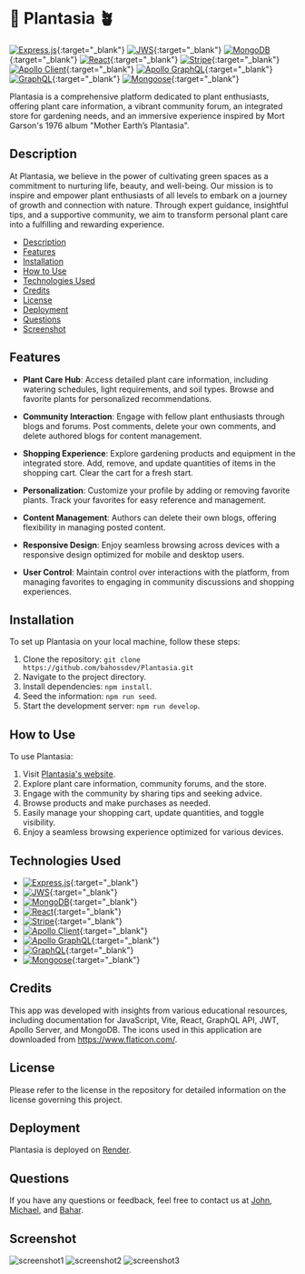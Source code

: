 # 🌱 Plantasia 🪴
[![Express.js](https://img.shields.io/badge/Express.js-000000?style=for-the-badge&logo=express&logoColor=white)](https://expressjs.com/){:target="_blank"}
[![JWS](https://img.shields.io/badge/JWS-000000?style=for-the-badge&logo=json-web-tokens&logoColor=white)](https://jwt.io/){:target="_blank"}
[![MongoDB](https://img.shields.io/badge/MongoDB-4EA94B?style=for-the-badge&logo=mongodb&logoColor=white)](https://www.mongodb.com/){:target="_blank"}
[![React](https://img.shields.io/badge/React-61DAFB?style=for-the-badge&logo=react&logoColor=white)](https://reactjs.org/){:target="_blank"}
[![Stripe](https://img.shields.io/badge/Stripe-008CDD?style=for-the-badge&logo=stripe&logoColor=white)](https://stripe.com/){:target="_blank"}
[![Apollo Client](https://img.shields.io/badge/Apollo_Client-311C87?style=for-the-badge&logo=apollo&logoColor=white)](https://www.apollographql.com/docs/react/){:target="_blank"}
[![Apollo GraphQL](https://img.shields.io/badge/Apollo_Server-8B89CC?style=for-the-badge&logo=apollo-graphql&logoColor=white)](https://www.apollographql.com/docs/apollo-server/){:target="_blank"}
[![GraphQL](https://img.shields.io/badge/GraphQL-E10098?style=for-the-badge&logo=graphql&logoColor=white)](https://graphql.org/){:target="_blank"}
[![Mongoose](https://img.shields.io/badge/Mongoose-880000?style=for-the-badge&logo=mongoose&logoColor=white)](https://mongoosejs.com/){:target="_blank"}

Plantasia is a comprehensive platform dedicated to plant enthusiasts, offering plant care information, a vibrant community forum, an integrated store for gardening needs, and an immersive experience inspired by Mort Garson's 1976 album "Mother Earth’s Plantasia".

## Description

At Plantasia, we believe in the power of cultivating green spaces as a commitment to nurturing life, beauty, and well-being. Our mission is to inspire and empower plant enthusiasts of all levels to embark on a journey of growth and connection with nature. Through expert guidance, insightful tips, and a supportive community, we aim to transform personal plant care into a fulfilling and rewarding experience.

- [Description](#description)
- [Features](#features)
- [Installation](#installation)
- [How to Use](#how-to-use)
- [Technologies Used](#technologies-used)
- [Credits](#credits)
- [License](#license)
- [Deployment](#deployment)
- [Questions](#questions)
- [Screenshot](#screenshot)

## Features

*   **Plant Care Hub**: Access detailed plant care information, including watering schedules, light requirements, and soil types. Browse and favorite plants for personalized recommendations.
    
*   **Community Interaction**: Engage with fellow plant enthusiasts through blogs and forums. Post comments, delete your own comments, and delete authored blogs for content management.
    
*   **Shopping Experience**: Explore gardening products and equipment in the integrated store. Add, remove, and update quantities of items in the shopping cart. Clear the cart for a fresh start.
    
*   **Personalization**: Customize your profile by adding or removing favorite plants. Track your favorites for easy reference and management.
    
*   **Content Management**: Authors can delete their own blogs, offering flexibility in managing posted content.
    
*   **Responsive Design**: Enjoy seamless browsing across devices with a responsive design optimized for mobile and desktop users.
    
*   **User Control**: Maintain control over interactions with the platform, from managing favorites to engaging in community discussions and shopping experiences.

## Installation

To set up Plantasia on your local machine, follow these steps:

1.  Clone the repository: `git clone https://github.com/bahossdev/Plantasia.git`
2.  Navigate to the project directory.
3.  Install dependencies: `npm install`.
4.  Seed the information: `npm run seed`.
4.  Start the development server: `npm run develop`.

## How to Use

To use Plantasia:

1.  Visit [Plantasia's website](https://plantasia.onrender.com/).
2.  Explore plant care information, community forums, and the store.
3.  Engage with the community by sharing tips and seeking advice.
4.  Browse products and make purchases as needed.
5.  Easily manage your shopping cart, update quantities, and toggle visibility.
6.  Enjoy a seamless browsing experience optimized for various devices.

## Technologies Used

- [![Express.js](https://img.shields.io/badge/Express.js-000000?style=for-the-badge&logo=express&logoColor=white)](https://expressjs.com/){:target="_blank"}
- [![JWS](https://img.shields.io/badge/JWS-000000?style=for-the-badge&logo=json-web-tokens&logoColor=white)](https://jwt.io/){:target="_blank"}
- [![MongoDB](https://img.shields.io/badge/MongoDB-4EA94B?style=for-the-badge&logo=mongodb&logoColor=white)](https://www.mongodb.com/){:target="_blank"}
- [![React](https://img.shields.io/badge/React-61DAFB?style=for-the-badge&logo=react&logoColor=white)](https://reactjs.org/){:target="_blank"}
- [![Stripe](https://img.shields.io/badge/Stripe-008CDD?style=for-the-badge&logo=stripe&logoColor=white)](https://stripe.com/){:target="_blank"}
- [![Apollo Client](https://img.shields.io/badge/Apollo_Client-311C87?style=for-the-badge&logo=apollo&logoColor=white)](https://www.apollographql.com/docs/react/){:target="_blank"}
- [![Apollo GraphQL](https://img.shields.io/badge/Apollo_Server-8B89CC?style=for-the-badge&logo=apollo-graphql&logoColor=white)](https://www.apollographql.com/docs/apollo-server/){:target="_blank"}
- [![GraphQL](https://img.shields.io/badge/GraphQL-E10098?style=for-the-badge&logo=graphql&logoColor=white)](https://graphql.org/){:target="_blank"}
- [![Mongoose](https://img.shields.io/badge/Mongoose-880000?style=for-the-badge&logo=mongoose&logoColor=white)](https://mongoosejs.com/){:target="_blank"}



## Credits

This app was developed with insights from various educational resources, including documentation for JavaScript, Vite, React, GraphQL API, JWT, Apollo Server, and MongoDB. The icons used in this application are downloaded from https://www.flaticon.com/.

## License

Please refer to the license in the repository for detailed information on the license governing this project.

## Deployment

Plantasia is deployed on [Render](https://plantasia.onrender.com/).

## Questions

If you have any questions or feedback, feel free to contact us at [John](mailto:jwatsoncodes@gmail.com), [Michael](mramcharitar2@gmail.com), and [Bahar](mailto:bahossdev@gmail.com).

## Screenshot
![screenshot1](https://github.com/bahossdev/Plantasia/assets/148646212/a6e706d3-467a-4bf2-893e-9d290eb25b0a)
![screenshot2](https://github.com/bahossdev/Plantasia/assets/148646212/5614f7f6-1219-43f8-8b8c-8c86a07a57d6)
![screenshot3](https://github.com/bahossdev/Plantasia/assets/148646212/b6a49401-fc5e-4874-8af6-ddad72d3d01b)


